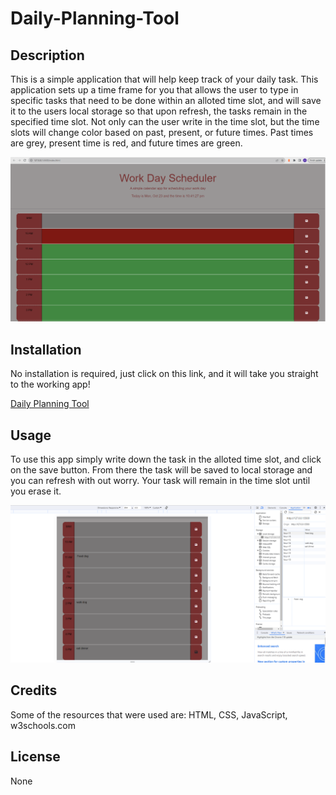 # Daily-Planning-Tool

## Description

This is a simple application that will help keep track of your daily task. This application sets up a time frame for you that allows the user to type in specific tasks that need to be done within an alloted time slot, and will save it to the users local storage so that upon refresh, the tasks remain in the specified time slot. Not only can the user write in the time slot, but the time slots will change color based on past, present, or future times. Past times are grey, present time is red, and future times are green. 

![Homepage for Daily Planning Tool](./assets/images/Daily%20Planner%201.png)

## Installation

No installation is required, just click on this link, and it will take you straight to the working app!

[Daily Planning Tool](https://brett-c.github.io/Daily-Planning-Tool/)

## Usage

To use this app simply write down the task in the alloted time slot, and click on the save button. From there the task will be saved to local storage and you can refresh with out worry. Your task will remain in the time slot until you erase it. 

![picture showing local storage](./assets/images/daily%20planner%202.png)

## Credits

Some of the resources that were used are:
HTML,
CSS,
JavaScript,
w3schools.com

## License

None